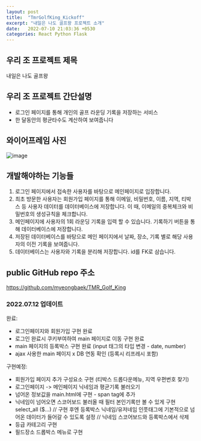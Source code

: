 ```yaml
---
layout: post
title:  "TmrGolfKing_Kickoff"
excerpt: "내일은 나도 골프왕 프로젝트 소개"
date:   2022-07-10 21:03:36 +0530
categories: React Python Flask
---
```

## 우리 조 프로젝트 제목

내일은 나도 골프왕

## 우리 조 프로젝트 간단설명

- 로그인 페이지를 통해 개인의 골프 라운딩 기록을 저장하는 서비스
- 한 달동안의 평균타수도 계산하여 보여줍니다

## 와이어프레임 사진

![image](https://user-images.githubusercontent.com/99665886/178175730-65d2e5ea-6a66-49de-9ca6-b977c7c87f3e.png)

## 개발해야하는 기능들

1. 로그인 페이지에서 접속한 사용자를 바탕으로 메인페이지로 입장합니다.
2. 최초 방문한 사용자는 회원가입 페이지를 통해 이메일, 비밀번호, 이름, 지역, 티박스 등 사용자 데이터를 데이터베이스에 저장합니다. 이 때, 이메일의 중복체크와 비밀번호의 생성규칙을 체크합니다.
3. 메인페이지에 사용자의 1회 라운딩 기록을 입력 할 수 있습니다. 기록하기 버튼을 통해 데이터베이스에 저장합니다.
4. 저장된 데이터베이스를 바탕으로 메인 페이지에서 날짜, 장소, 기록 별로 해당 사용자의 이전 기록을 보여줍니다.
5. 데이터베이스는 사용자와 기록을 분리해 저장합니다. id를 FK로 삼습니다.

## public GitHub repo 주소

https://github.com/myeongbaek/TMR_Golf_King


### 2022.07.12 업데이트
완료:
- 로그인페이지와 회원가입 구현 완료
- 로그인 완료시 쿠키부여하여 main 페이지로 이동 구현 완료
- main 페이지의 등록박스 구현 완료 (input 태그의 타입 변경 - date, number)
- ajax 사용한 main 페이지 x DB 연동 확인 (등록시 리프레시 포함) 

구현예정:
- 회원가입 페이지 추가 구성요소 구현 (티박스 드롭다운메뉴, 지역 우편번호 찾기)
- 로그인페이지 -> 메인페이지 닉네임과 평균기록 불러오기
- 넘어온 정보값을 main.html에 구현 - span tag에 추가
- 닉네임이 넘어오면 스코어보드 불러올 때 필터 본인기록만 볼 수 있게 구현 select_all ($...) // 구현 후엔 등록박스 닉네임/유저네임 인풋태그에 기본적으로 넘어온 데이터가 들어갈 수 있도록 설정 // 닉네임 스코어보드와 등록박스에서 삭제
- 등급 카테고리 구현
- 필드장소 드롭박스 메뉴로 구현

